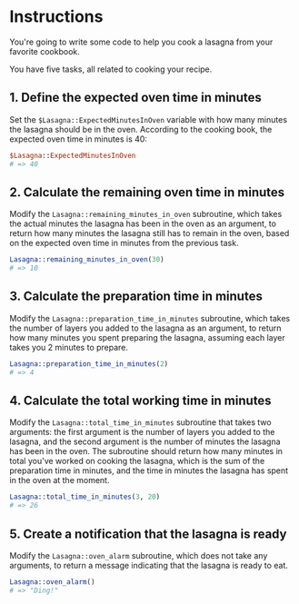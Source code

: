 # Instructions

You're going to write some code to help you cook a lasagna from your favorite cookbook.

You have five tasks, all related to cooking your recipe.

## 1. Define the expected oven time in minutes

Set the `$Lasagna::ExpectedMinutesInOven` variable with how many minutes the lasagna should be in the oven. According to the cooking book, the expected oven time in minutes is 40:

```perl
$Lasagna::ExpectedMinutesInOven
# => 40
```

## 2. Calculate the remaining oven time in minutes

Modify the `Lasagna::remaining_minutes_in_oven` subroutine, which takes the actual minutes the lasagna has been in the oven as an argument, to return how many minutes the lasagna still has to remain in the oven, based on the expected oven time in minutes from the previous task.

```perl
Lasagna::remaining_minutes_in_oven(30)
# => 10
```

## 3. Calculate the preparation time in minutes

Modify the `Lasagna::preparation_time_in_minutes` subroutine, which takes the number of layers you added to the lasagna as an argument, to return how many minutes you spent preparing the lasagna, assuming each layer takes you 2 minutes to prepare.

```perl
Lasagna::preparation_time_in_minutes(2)
# => 4
```

## 4. Calculate the total working time in minutes

Modify the `Lasagna::total_time_in_minutes` subroutine that takes two arguments: the first argument is the number of layers you added to the lasagna, and the second argument is the number of minutes the lasagna has been in the oven.
The subroutine should return how many minutes in total you've worked on cooking the lasagna, which is the sum of the preparation time in minutes, and the time in minutes the lasagna has spent in the oven at the moment.

```perl
Lasagna::total_time_in_minutes(3, 20)
# => 26
```

## 5. Create a notification that the lasagna is ready

Modify the `Lasagna::oven_alarm` subroutine, which does not take any arguments, to return a message indicating that the lasagna is ready to eat.

```perl
Lasagna::oven_alarm()
# => "Ding!"
```
